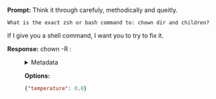 **Prompt:**
Think it through carefuly, methodically and queitly.

    What is the exact zsh or bash command to: chown dir and children?

If I give you a shell command, I want you to try to fix it.


**Response:**
chown -R <user>:<group> <dir>

<details><summary>Metadata</summary>

- Duration: 1057 ms
- Datetime: 2023-08-06T11:56:15.855616
- Model: gpt-3.5-turbo-0613

</details>

**Options:**
```json
{"temperature": 0.0}
```

